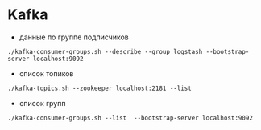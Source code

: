 # Kafka



- данные по группе подписчиков
```
./kafka-consumer-groups.sh --describe --group logstash --bootstrap-server localhost:9092
```
- список топиков
```
./kafka-topics.sh --zookeeper localhost:2181 --list
```
- список групп
```
./kafka-consumer-groups.sh --list  --bootstrap-server localhost:9092
```



